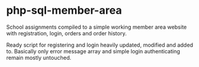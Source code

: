 # php-sql-member-area
 School assignments compiled to a simple working member area website with registration, login, orders and order history.

Ready script for registering and login heavily updated, modified and added to.
Basically only error message array and simple login authenticating remain mostly untouched.
